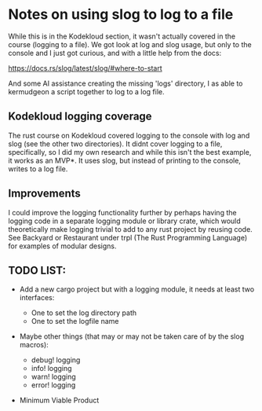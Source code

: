 # Notes on using slog to log to a file

While this is in the Kodekloud section, it wasn't actually covered in the course (logging to a file). We got look at log and slog usage, but only to the console and I just got curious, and with a little help from the docs:

https://docs.rs/slog/latest/slog/#where-to-start

And some AI assistance creating the missing 'logs' directory, I as able to kermudgeon a script together to log to a log file.

## Kodekloud logging coverage

The rust course on Kodekloud covered logging to the console with log and slog (see the other two directories).
It didnt cover logging to a file, specifically, so I did my own research and while this isn't the best example, it works as an MVP*.  It uses slog, but instead of printing to the console, writes to a log file.

## Improvements

I could improve the logging functionality further by perhaps having the logging code in a separate logging module or library crate, which would theoretically make logging trivial to add to any rust project by reusing code. See Backyard or Restaurant under trpl (The Rust Programming Language) for examples of modular designs.

## TODO LIST:

- Add a new cargo project but with a logging module, it needs at least two interfaces:
  - One to set the log directory path
  - One to set the logfile name

- Maybe other things (that may or may not be taken care of by the slog macros):
  - debug! logging
  - info! logging
  - warn! logging
  - error! logging

* Minimum Viable Product 
